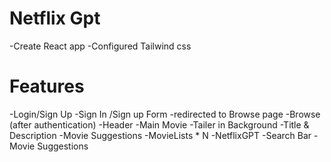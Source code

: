 # Netflix Gpt

-Create React app
-Configured Tailwind css


# Features
-Login/Sign Up
    -Sign In /Sign up Form
    -redirected to  Browse page
-Browse (after authentication)
 -Header 
 -Main Movie
    -Tailer in Background
    -Title & Description
    -Movie Suggestions 
        -MovieLists * N
-NetflixGPT 
    -Search Bar
    -Movie Suggestions 
